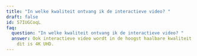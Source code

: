 ```yaml
---
title: "In welke kwaliteit ontvang ik de interactieve video? "
draft: false
id: 57IUGCoqL
faq:
  question: "In welke kwaliteit ontvang ik de interactieve video? "
  answer: Ook interactieve video wordt in de hoogst haalbare kwaliteit opgeleverd,
    dit is 4K UHD.
---
```


